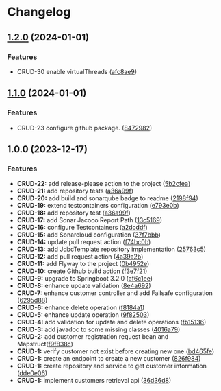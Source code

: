 # Changelog

## [1.2.0](https://github.com/byesfi/customer-express/compare/v1.1.0...v1.2.0) (2024-01-01)


### Features

* CRUD-30 enable virtualThreads ([afc8ae9](https://github.com/byesfi/customer-express/commit/afc8ae952a765afd1c0f4a3977b056ff02966787))

## [1.1.0](https://github.com/byesfi/customer-express/compare/v1.0.0...v1.1.0) (2024-01-01)


### Features

* CRUD-23 configure github package. ([8472982](https://github.com/byesfi/customer-express/commit/8472982e84cb4a255278b8dd08336cbe06c95706))

## 1.0.0 (2023-12-17)


### Features

* **CRUD-22:** add release-please action to the project ([5b2cfea](https://github.com/byesfi/customer-express/commit/5b2cfea26ed711ada8041daab72e6d26667eff0a))
* **CRUD-21:** add repository tests ([a36a99f](https://github.com/byesfi/customer-express/commit/a36a99fde008ed6bdfdf8a6c543b88286b07b8b2))
* **CRUD-20:** add build and sonarqube badge to readme ([2198f94](https://github.com/byesfi/customer-express/commit/2198f94101cc02b1f49ef34e7a12786ba1f6ddf5))
* **CRUD-19:** extend testcontainers configuration ([e793e0b](https://github.com/byesfi/customer-express/commit/e793e0baf29830bc8331fb6a76b1d95e2402c711))
* **CRUD-18:** add repository test ([a36a99f](https://github.com/byesfi/customer-express/commit/a36a99fde008ed6bdfdf8a6c543b88286b07b8b2))
* **CRUD-17:** add Sonar Jacoco Report Path ([13c5169](https://github.com/byesfi/customer-express/commit/13c5169710d32883a84d4de8a70ea5ac155ab0ac))
* **CRUD-16:** configure Testcontainers ([a2dcddf](https://github.com/byesfi/customer-express/commit/a2dcddffd2abac2c8e681ff6ad3aea314cc2b8b1))
* **CRUD-15:** add Sonarcloud configuration ([37f7bbb](https://github.com/byesfi/customer-express/commit/37f7bbb07a7decaa8760b6b27735e8d3e5853cb3))
* **CRUD-14:** update pull request action ([f74bc0b](https://github.com/byesfi/customer-express/commit/f74bc0b72a22dab212e53cca488fa696f3c2b496))
* **CRUD-13:** add JdbcTemplate repository implementation ([25763c5](https://github.com/byesfi/customer-express/commit/25763c53196bae2fa4a6e2912c095de91b71542d))
* **CRUD-12:** add pull request action ([4a39a2b](https://github.com/byesfi/customer-express/commit/4a39a2b4f13e9dc569e50aa206ffdb44e2b26f87))
* **CRUD-11:** add Flyway to the project ([0b4952e](https://github.com/byesfi/customer-express/commit/0b4952e3e94d5ca7ec548813f326e812239cccc3))
* **CRUD-10:** create Github build action ([f3e7f21](https://github.com/byesfi/customer-express/commit/f3e7f21150593df16e149abe8582d252f45bfa6b))
* **CRUD-9:** upgrade to Springboot 3.2.0 ([af6c1ee](https://github.com/byesfi/customer-express/commit/af6c1ee7b0126cd2446fabeb55cf2a08ba2fcf80))
* **CRUD-8:** enhance update validation ([8e4a692](https://github.com/byesfi/customer-express/commit/8e4a6927c2e7c7992c3b15df2e51fd6b94e96d92))
* **CRUD-7:** enhance customer controller and add Failsafe configuration ([6295d88](https://github.com/byesfi/customer-express/commit/6295d8875d7f89b9a9350c3747116bf7cd86599f))
* **CRUD-6:** enhance delete operation ([f8184a1](https://github.com/byesfi/customer-express/commit/f8184a1a7125221e15956954cb7c3422aa7e7325))
* **CRUD-5:** enhance update operation ([9f82503](https://github.com/byesfi/customer-express/commit/9f82503af56ac9ef362b6ef4cd9659100e85faed))
* **CRUD-4:** add validation for update and delete operations ([fb15136](https://github.com/byesfi/customer-express/commit/fb15136c70448d0a41c320b4efe4cc5d5560d3f7))
* **CRUD-3:** add javadoc to some missing classes ([4016a79](https://github.com/byesfi/customer-express/commit/4016a79210100ac3e74203326dbf8ac93b213ec1))
* **CRUD-2:** add customer registration request bean and Mapstruct([f9f838c](https://github.com/byesfi/customer-express/commit/f9f838c8cf95a49a0398c667cf7e1d548cf1be7c))
* **CRUD-1:** verify customer not exist before creating new one ([bd465fe](https://github.com/byesfi/customer-express/commit/bd465feacc57476065f3d3d348858d4810b4b95d))
* **CRUD-1:** create an endpoint to create a new customer ([826f984](https://github.com/byesfi/customer-express/commit/826f9847206e511a677e13465cae1ef80a4f2dc9))
* **CRUD-1:**  create repository and service to get customer information ([dde0e06](https://github.com/byesfi/customer-express/commit/18b966d7b5844b2b327ea126cabcce4f4035f40c))
* **CRUD-1:** implement customers retrieval api ([36d36d8](https://github.com/byesfi/customer-express/commit/36d36d888363c78a99b24d36e70574afe58ab29b))
